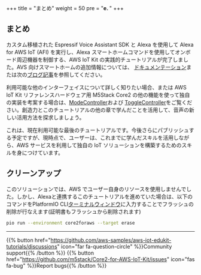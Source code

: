 
+++
title = "まとめ"
weight = 50
pre = "<b>e. </b>"
+++

## まとめ
カスタム移植された Espressif Voice Assistant SDK と Alexa を使用して Alexa for AWS IoT (AFI) を実行し、Alexa スマートホームコマンドを使用してオンボード周辺機器を制御する、AWS IoT Kit の実践的チュートリアルが完了しました。AVS 向けスマートホームの追加情報については、 [ドキュメンテーション](https://developer.amazon.com/en-US/docs/alexa/alexa-voice-service/smart-home-for-avs.html)または次の[ブログ記事](https://developer.amazon.com/en-US/blogs/alexa/device-makers/2020/04/create-a-sample-alexa-built-in-disco-ball-with-smart-home-for-av)を参照してください。

利用可能な他のインターフェイスについて詳しく知りたい場合、または AWS IoT Kit リファレンスハードウェア用 M5Stack Core2 の他の機能を使って独自の実装を考案する場合は、[ModeController](https://developer.amazon.com/en-US/docs/alexa/alexa-voice-service/alexa-modecontroller.html)および [ToggleController](https://developer.amazon.com/en-US/docs/alexa/alexa-voice-service/alexa-togglecontroller.html)をご覧ください。創造力とこのチュートリアルの他の章で学んだことを活用して、音声の新しい活用方法を探求しましょう。

これは、現在利用可能な最後のチュートリアルです。今後さらにパブリッシュする予定ですが、現時点で、ユーザーは、これまでに学んだスキルを活用しながら、AWS サービスを利用して独自の IoT ソリューションを構築するためのスキルを身につけています。

## クリーンアップ
このソリューションでは、AWS でユーザー自身のリソースを使用しませんでした。しかし、Alexaと連携するこのチュートリアルを進めていた場合は、以下のコマンドをPlatformIO CLI[ターミナルウィンドウ](/jp/blinky-hello-world/prerequisites.html#platformio)に入力することでフラッシュの削除が行なえます(証明書もフラッシュから削除されます)

```bash
pio run --environment core2foraws --target erase
```

---
{{% button href="https://github.com/aws-samples/aws-iot-edukit-tutorials/discussions" icon="far fa-question-circle" %}}Community support{{% /button %}} {{% button href="https://github.com/m5stack/Core2-for-AWS-IoT-Kit/issues" icon="fas fa-bug" %}}Report bugs{{% /button %}}